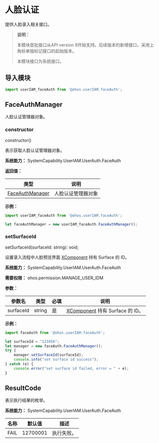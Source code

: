 # 人脸认证

提供人脸录入相关接口。

> **说明：**
>
> 本模块首批接口从API version 9开始支持。后续版本的新增接口，采用上角标单独标记接口的起始版本。
>
> 本模块接口为系统接口。

## 导入模块

```js
import userIAM_faceAuth from '@ohos.userIAM.faceAuth';
```

## FaceAuthManager

人脸认证管理器对象。

### constructor

constructor()

表示获取人脸认证管理器对象。

**系统能力：** SystemCapability.UserIAM.UserAuth.FaceAuth

**返回值：**

| 类型                   | 说明                 |
| ---------------------- | -------------------- |
| [FaceAuthManager](#faceauthmanager) | 人脸认证管理器对象 |

**示例：**

  ```js
  import userIAM_faceAuth from '@ohos.userIAM.faceAuth';

  let faceAuthManager = new userIAM_faceAuth.FaceAuthManager();
  ```

### setSurfaceId

setSurfaceId(surfaceId: string): void;

设置录入流程中人脸预览界面 [XComponent](../arkui-ts/ts-basic-components-xcomponent.md#getxcomponentsurfaceid) 持有 Surface 的 ID。

**系统能力：** SystemCapability.UserIAM.UserAuth.FaceAuth

**需要权限：** ohos.permission.MANAGE_USER_IDM

**参数：**

| 参数名         | 类型                               | 必填 | 说明                       |
| -------------- | ---------------------------------- | ---- | -------------------------- |
| surfaceId       | string     | 是   | [XComponent](../arkui-ts/ts-basic-components-xcomponent.md#getxcomponentsurfaceid) 持有 Surface 的 ID。 |

**示例：**

  ```js
  import faceAuth from '@ohos.userIAM.faceAuth';

  let surfaceId = "123456";
  let manager = new faceAuth.FaceAuthManager();
  try {
      manager.setSurfaceId(surfaceId);
      console.info("set surface id success");
  } catch (e) {
      console.error("set surface id failed, error = " + e);
  }
  ```

## ResultCode

 表示执行结果的枚举。

 **系统能力：** SystemCapability.UserIAM.UserAuth.FaceAuth

| 名称                    | 默认值 | 描述                 |
| ----------------------- | ------ | -------------------- |
| FAIL                    | 12700001      | 执行失败。           |
